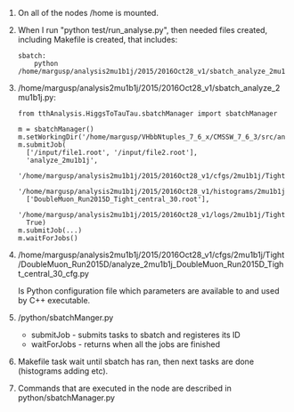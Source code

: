 1. On all of the nodes /home is mounted.


2. When I run "python test/run_analyse.py", then needed files created, including Makefile is created, that includes:

	```
	sbatch:
		python /home/margusp/analysis2mu1b1j/2015/2016Oct28_v1/sbatch_analyze_2mu1b1j.py
	```

3. /home/margusp/analysis2mu1b1j/2015/2016Oct28_v1/sbatch_analyze_2mu1b1j.py:

	```
	from tthAnalysis.HiggsToTauTau.sbatchManager import sbatchManager

	m = sbatchManager()
	m.setWorkingDir('/home/margusp/VHbbNtuples_7_6_x/CMSSW_7_6_3/src/analysis2mu1b1j/analysis2mu1b1j/test')
	m.submitJob(
	  ['/input/file1.root', '/input/file2.root'],
	  'analyze_2mu1b1j',
	  '/home/margusp/analysis2mu1b1j/2015/2016Oct28_v1/cfgs/2mu1b1j/Tight/DoubleMuon_Run2015D/analyze_2mu1b1j_DoubleMuon_Run2015D_Tight_central_30_cfg.py',
	  '/home/margusp/analysis2mu1b1j/2015/2016Oct28_v1/histograms/2mu1b1j/Tight/DoubleMuon_Run2015D',
	  ['DoubleMuon_Run2015D_Tight_central_30.root'],
	  '/home/margusp/analysis2mu1b1j/2015/2016Oct28_v1/logs/2mu1b1j/Tight/DoubleMuon_Run2015D/analyze_2mu1b1j_DoubleMuon_Run2015D_Tight_central_30.log',
	  True)
	m.submitJob(...)
	m.waitForJobs()
	```

4. /home/margusp/analysis2mu1b1j/2015/2016Oct28_v1/cfgs/2mu1b1j/Tight/DoubleMuon_Run2015D/analyze_2mu1b1j_DoubleMuon_Run2015D_Tight_central_30_cfg.py

	Is Python configuration file which parameters are available to and used by C++ executable.


5. /python/sbatchManger.py

	* submitJob - submits tasks to sbatch and registeres its ID
	* waitForJobs - returns when all the jobs are finished


6. Makefile task wait until sbatch has ran, then next tasks are done (histograms adding etc).

7. Commands that are executed in the node are described in python/sbatchManager.py
